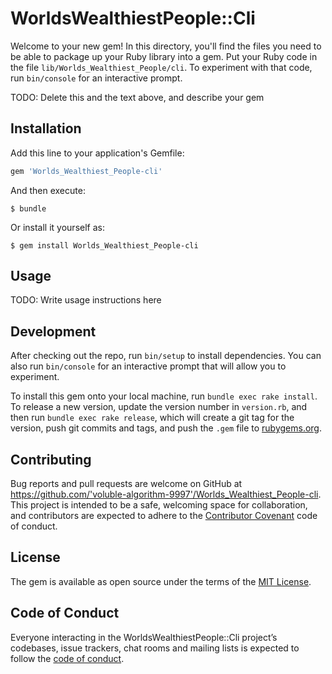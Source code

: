 # WorldsWealthiestPeople::Cli

Welcome to your new gem! In this directory, you'll find the files you need to be able to package up your Ruby library into a gem. Put your Ruby code in the file `lib/Worlds_Wealthiest_People/cli`. To experiment with that code, run `bin/console` for an interactive prompt.

TODO: Delete this and the text above, and describe your gem

## Installation

Add this line to your application's Gemfile:

```ruby
gem 'Worlds_Wealthiest_People-cli'
```

And then execute:

    $ bundle

Or install it yourself as:

    $ gem install Worlds_Wealthiest_People-cli

## Usage

TODO: Write usage instructions here

## Development

After checking out the repo, run `bin/setup` to install dependencies. You can also run `bin/console` for an interactive prompt that will allow you to experiment.

To install this gem onto your local machine, run `bundle exec rake install`. To release a new version, update the version number in `version.rb`, and then run `bundle exec rake release`, which will create a git tag for the version, push git commits and tags, and push the `.gem` file to [rubygems.org](https://rubygems.org).

## Contributing

Bug reports and pull requests are welcome on GitHub at https://github.com/'voluble-algorithm-9997'/Worlds_Wealthiest_People-cli. This project is intended to be a safe, welcoming space for collaboration, and contributors are expected to adhere to the [Contributor Covenant](http://contributor-covenant.org) code of conduct.

## License

The gem is available as open source under the terms of the [MIT License](https://opensource.org/licenses/MIT).

## Code of Conduct

Everyone interacting in the WorldsWealthiestPeople::Cli project’s codebases, issue trackers, chat rooms and mailing lists is expected to follow the [code of conduct](https://github.com/'voluble-algorithm-9997'/Worlds_Wealthiest_People-cli/blob/master/CODE_OF_CONDUCT.md).
